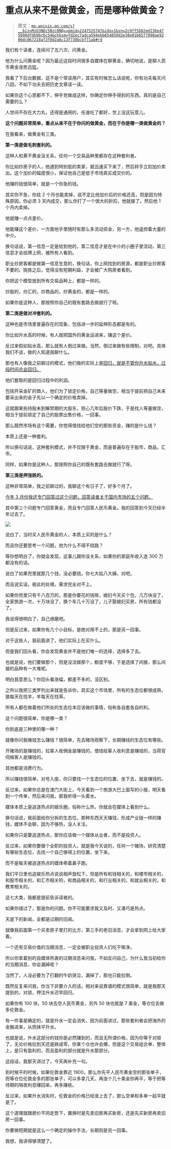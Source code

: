 # 重点从来不是做黄金，而是哪种做黄金？

> 原文：[`mp.weixin.qq.com/s?__biz=MzU3NDc5Nzc0NQ==&mid=2247525747&idx=1&sn=2c9ff5b82ed236e475698dfdb9bc6c54&chksm=fd2ec7adca594ebb654859d2e38e81b6577998ae9206dc867218af3f0d2a6c13f730bcbf71ab#rd`](http://mp.weixin.qq.com/s?__biz=MzU3NDc5Nzc0NQ==&mid=2247525747&idx=1&sn=2c9ff5b82ed236e475698dfdb9bc6c54&chksm=fd2ec7adca594ebb654859d2e38e81b6577998ae9206dc867218af3f0d2a6c13f730bcbf71ab#rd)

我们有个读者，连续问了五六次，问黄金。

他为什么问黄金呢？因为最近这段时间很多自媒体在聊黄金，确切地说，是聊人民币黄金涨势迅猛。 

我看了下后台数据，这不是个常读用户，其实有时候怎么话说呢，你有功夫每天问八回，不如下功夫去把历史文章读一读。 

如果你这个心思都不下，伸手党做成这样，你确定你伸手得到的东西，真的是自己需要的么？ 

人世间不存在大力丸，还得是通用的，任谁吃了都好，世上没这玩意儿。 

**这个问题非常简单，重点从来不在于你问的做黄金，而在于你是哪一类做黄金的？**

在我看来，做黄金有三类。

**第一类是做毛刺套利的。** 

这种人和黄不黄金没关系，任何一个交易品种里都存在这种套利者。 

你比如炒房子的人，他遇到特别低的卖家，就迅速买下来了，然后转手立刻加价卖出。这个加价的幅度很小，保证他自己是低于市场真实成交价的。

他赚的钱很简单，就是一个你急的钱。 

其实你不急，你挂 2 个月也能卖掉，说不定比他加价后的价格还高，但是因为特殊原因，你必须 3 天内成交，那么你打了一个很大的折扣，他就接了。然后他 1 个月内卖掉。 

他就赚一点点差价。 

他能赚这个差价，一方面他手里随时有那么多流动资金，另一方，他遥控着大量的中介。 

换句话说，第一信息一定是给到他的，第二信息才是在中介的小圈子里流动，第三信息才会挂牌上网，被所有人看到。

职业炒房客都是做第一信息生意的，换句话，你上网找到的房源，都是职业炒房客不要的。挑拣之后，觉得没有短期利益，才会被广大购房者看到。 

你把这个模型放到所有交易品种上，都是一样的。 

炒股的，炒汇的，炒商品的，炒黄金的，都是一样的。

如果你是这种人，那按照你自己的既有套路去做就行了呀。

**第二类是做对冲套利的。**

这种也是市场里普遍存在的现象，包括进一步的延伸形态都是有的。

你比如升水高的时候，有人就把国外的黄金运进来，赚这个差价。

反过来假如贴水高，那么就有人倒过来做。当然，倒过来做有些限制，对吧。具体我们不谈，做的人知道我聊什么。 

那也有人像我之前聊过的模式，他们做的实际上是[回归，就是不管你升水贴水，过段时间总会回归。](http://mp.weixin.qq.com/s?__biz=MzU3NDc5Nzc0NQ==&mid=2247525482&idx=1&sn=2832373ac02d839e1644991e70a1d025&chksm=fd2ec6b4ca594fa2c4ae86cab271511a0864aad4464b7cdae829c4cddb06aa9e137b750433ec&scene=21#wechat_redirect)

他们套取的是回归过程中的利润。 

包括开采金矿的商人，他们为了锁定价格，自己等量做空，相当于提前把自己未来要采出来的金子先以一个确定的价格卖掉。 

这就跟某些持股未到解禁期的大股东，担心几年后股价下跌，于是找人等量做空，相当于提前锁定了自己的股票出售价格，一回事。 

那么既然市场有这个需要，你觉得借钱给他们空的那些资金，赚的是什么钱？ 

本质上还是一种套利。 

所以换句话说，这种套利模式，并不仅限于黄金，而是普遍存在于股市，商品，汇市。 

同样，如果你是这种人，那按照你自己的既有套路去做就行了呀。

**第三类是押涨跌的。**

这种非常简单，我之前聊过的，我聊这个有日子了，好多个月了。 

[今年 3 月份我还专门回答过这个问题，回答读者关于国内市场的五个问题。](https://mp.weixin.qq.com/s?__biz=MzU3NDc5Nzc0NQ==&mid=2247523248&idx=1&sn=14b43f16182b77163845b379917ddc35&chksm=fd2e396eca59b0782163f4afef8b3cf654ba0fb64d11250ac5d87bf1fb95bb32969f06e2770d&token=1539494171&lang=zh_CN&scene=21#wechat_redirect) 

其中第三个问题专门回答黄金，而且专门回答人民币黄金。我的回答到今天已经半年过去了。

![](img/3f50cfefe4ef7ceae0d798c1f216d773.png)

说白了，当时买人民币黄金的人，本质上买的是什么？

而且你还要思考一个问题，他为什么不得不绕路？ 

等你想明白了，你就会发现，这事儿跟你没关系，如果你的家庭年收入连 300 万都没有的话。

说白了如果兜里就那几个钱，没必要绕。你七大姑八大姨，对吧。

而且说实话，彼此的处境，需求完全对不上。 

如果你兜里只有千八百万的，那是你要花的钱呀，媳妇今天买个包，几万块没了，全家旅游一次，十万块没了，换个车几十万没了，儿子娶媳妇买房，所有钱都没了。

我说得很明白了，自己琢磨吧。

但是反过来，如果你有几个小目标，是绝对用不上的，那是另一回事。

对于这些人，我前面讲了，他们实际上在买什么。

但是我们回头看，你会发现黄金并不是他们唯一的选择，选择多了去。

也就是说，他们要做那个，但是没法做那个，额度不够，于是选择了间接，那么间接的品种有一大堆呢。 

明白我意思么？你回头看涨幅，都差不多的，没区别。 

之所以我把三类罗列出来就是告诉你，其实这个市场里，所有的生态位都很成熟，狼每天在找羊，羊每天在找草。 

所有人都在做着他们所处的生态位本应该做的事情，俗称各自套各自的利。

这个问题很简单，你是哪一类？ 

你到底是三种里的哪一种？ 

就像你问我赌钱怎么赚钱？很简单，先去赌场观察下，长期赚钱的生态位有哪些。 

开赌场的是赚钱的，拉客人收佣金是赚钱的，借钱给客人收利息是赚钱的，当荷官伺候客人是赚钱的。

其他都是消费行为。

所以赚钱很简单，对号入座，你只要找一个生态位的位置，坐下去，就是赚钱的。 

反过来，如果你总是在澳门大街上，今天看到一个旅游大巴上面写的小报，明天看到一个传单，然后来问我，那我听得一头雾水。

媒体本质上是追逐热点的娱乐圈，俗称什么热，你就会在媒体上看到什么。

换句话说，我前面给你分拆的生态位，那种东西天天赚钱，形成产业链一样的赚钱，媒体不会聊，因为不够热，没人关注。

如果你只是要追逐热点，那你应该做一个媒体从业者，而不是投资人。

反过来，如果你要做个全职的投资人，就是我今天说的，任何一个赌场，研究清楚有哪些生态位，去找一个自己够得上的位置，坐下来。

而不是每天被追逐热点的媒体牵着鼻子跑。

我们平日里也追娱乐热点说说相声放松下，但是所有和钱相关的，和楼市相关的，和股市相关的，和汇市相关的，和商品相关的，和行业相关的，和就业相关的，和教育相关的。

这七大类，我都是提前告诉读者的。

如果你错过了，那是你的问题。你不可能要求我又及时，又凑巧是热点。

天底下的新闻，全都是过期的旧闻。

就像我前面第一个买卖房子里打的比方，第三手的老旧消息，才会拿到网上给大家看。 

一个还有交易价值的当期消息，一定会被职业投资人们吃干嘛净。 

所以你拿着别的自媒体热衷的过期消息来问我，不如反问自己，为什么我当初给你的当期消息，你会漏掉呢？

当然了，人没必要为了打翻的牛奶哭泣，漏掉了，那也只能拉倒。

既然反复来问我，你当下非要介入的话，相对来说靠谱的模式很简单，就是我那天提到的，对锁，押注升水迟早回归。

如果你有 100 块，50 块去空人民币黄金，另外 50 块也就是 7 美金，等仓位去做多伦敦金。

有一件事是确定的，就是升水一定会消失，因为前面讲过，那些套利者会把海外的金搬进来，从而抹平升水。

也就是说，升水这部分的钱你是必然赚到的，而且无所谓价格，因为你等于对锁了，无论价格拉到天还是跌成零，你某个仓也许会爆，但是这个交易组合单，整体上，是只有盈利的，而且盈利的部分就是升水那部分。

这段话，我那天讲过了，今天再补充一句。

到时候平的时候，如果伦敦金靠近 1900，那么你先平人民币黄金空的那张单子，而等仓位伦敦金多的那张单子，可以多拿几天，再涨个几十美金你再平，等于把等待期的隔夜利息赚回来，再多赚些。

反过来，如果升水消失时，伦敦金的价格已经涨上去了，那么空单和多单一起平就是了。

这个道理就跟房价不同走势下，置换时是先卖旧房再买新房，还是先买新房再卖旧房一回事。

你要做短期就是这么一个确定的操作手法，长期则是另一回事。

我想，我讲得够清楚了。